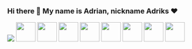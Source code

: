 ### Hi there 👋 My name is Adrian, nickname Adriks ❤️

<img src="https://github-readme-stats.vercel.app/api/top-langs/?username=AdriksOwy&&layout=compact&count_private=true&show_icons=true&theme=dracula" />

<a title="CPP">
    <img width="45" src="https://raw.githubusercontent.com/github/explore/master/topics/cpp/cpp.png%22%3E">
</a>

<a title="CSHARP">
    <img width="45" src="https://raw.githubusercontent.com/github/explore/master/topics/csharp/csharp.png%22%3E">
</a>

<a title="JAVA">
    <img width="45" src="https://raw.githubusercontent.com/github/explore/master/topics/java/java.png%22%3E">
</a>

<a title="JAVASCRIPT">
    <img width="45" src="https://raw.githubusercontent.com/github/explore/master/topics/javascript/javascript.png%22%3E">
</a>

<a title="MYSQL">
    <img width="45" src="https://raw.githubusercontent.com/github/explore/master/topics/mysql/mysql.png%22%3E">
</a>

<a title="HTML">
    <img width="45" src="https://raw.githubusercontent.com/github/explore/master/topics/html/html.png%22%3E">
</a>

<a title="CSS">
    <img width="45" src="https://raw.githubusercontent.com/github/explore/master/topics/css/css.png%22%3E">
</a>

<a title="PHP">
    <img width="45" src="https://raw.githubusercontent.com/github/explore/master/topics/php/php.png%22%3E"/>
</a>
